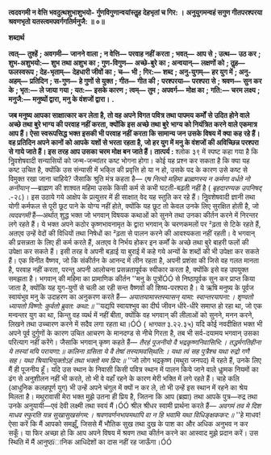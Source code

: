 **त्वदवगमी न वेत्ति भवदुत्थशुभाशुभयो-** **र्गुणविगुणान्वयांस्तॢह देहभृतां च गिर: ।** **अनुयुगमन्वहं सगुण गीतपरश्परया** **श्रवणभृतो यतस्त्वमपवर्गगतिर्मनुजै: ॥ ०॥** 

**शब्दार्थ** 

**त्वत्—** **तुश्हें** **; अवगमी—** **जानने वाला** **; न वेत्ति—** **परवाह नहीं करता** **; भवत्—** **आप से** **; उत्थ—** **उठ कर** **; शुभ-अशुभयो:—** **शुभ** **तथा अशुभ का** **; गुण-विगुण—** **अच्छे-बुरे का** **; अन्वयान्—** **लक्षणों को** **; तॢह—** **फलस्वरूप** **; देह-भृताम्—** **देहधारी जीवों का** **;** **च—** **भी** **; गिर:—** **शब्द** **; अनु-युगम्—** **हर युग में** **; अनु-अहम्—** **प्रतिदिन** **; स-गुण—** **हे गुणों से युक्त** **; गीत—** **गीत की** **;** **परश्परया—** **परश्परा से** **; श्रवण—** **सुन कर के** **; भृत:—** **ले जाया गया** **; यत:—** **इसके कारण** **; त्वम्—** **तुम** **; अपवर्ग—** **मोक्ष का** **;** **गति:—** **चरम लक्ष्य** **; मनुजै:—** **मनुष्यों द्वारा, मनु के वंशजों द्वारा।** **.** 

**जब मनुष्य आपका साक्षात्कार कर लेता है, तो वह अपने विगत पवित्र तथा पापमय कर्मों** **से उदित होने वाले अच्छे तथा बुरे भाग्य की परवाह नहीं करता, क्योंकि इस अच्छे तथा बुरे** **भाग्य को नियंत्रित करने वाले एकमात्र आप हैं। ऐसा स्वरूपसिद्ध भक्त इसकी भी परवाह नहीं** **करता कि सामान्य जन उसके विषय में क्या कह रहे हैं। वह प्रतिदिन अपने कानों को आपके** **यशों से भरता रहता है, जो हर युग में मनु के वंशजों की अविच्छिन्न परश्परा से गाये जाते हैं। इस** **तरह आप उसका चरम मोक्ष बन जाते हैं।** **तात्पर्य :** श्लोक ३९ में स्पष्ट कहा गया है कि निॢवशेषवादी सन्यासियों को जन्म-जन्मांतर कष्ट भोगना होगा। कोई यह प्रश्न कर सकता है कि क्या यह कष्ट उचित है, क्योंकि उस संन्यासी में भकि्त की प्रवृत्ति हो या न हो, उसके पद के कारण उसे कष्ट से विमुक्त रखा जाना चाहिये? जैसाकि श्रुति मंत्र कहता है— *एष नित्यो महिमा ब्राह्मणस्य न कर्मणा वर्धते नो कनीयान्* —ब्राह्मण की शाश्वत महिमा उसके किसी कर्म से कभी घटती-बढ़ती नहीं है ( *बृहदारण्यक उपनिषद्* .-२८)। इस उठाये गये आक्षेप के प्रत्युत्तर में ही साक्षात् वेद यह स्तुति कर रहे हैं। निॢवशेषवादी ज्ञानी तथा योगी कर्मफल से पूरी छूट पाने के योग्य नहीं होते, क्योंकि यह छूट तो केवल उनके लिए सुरक्षित होती है, जो *त्वदवगमी* हैं—अर्थात् शुद्ध भक्त जो भगवान् विषयक कथाओं को सुनने तथा उनका कीर्तन करने में निरन्तर लगे रहते हैं। ये भक्त अपने कठोर कृष्णभावनामृत के द्वारा भगवान् के चरणकमलों पर ²ढ़ता से टिके रहते हैं, अतएव उन्हें वेदों की विधियों तथा निषेधों का ²ढ़ता से पालन करने की आवश्यकता नहीं रहती। वे भगवान् की प्रसन्नता के लिए ही कर्म करते हैं, अतएव वे निर्भय होकर इन कर्मों के अच्छे तथा बुरे बाहरी फलों की उपेक्षा कर सकते हैं। इसी तरह वे अपनी बड़ाई या बुराई में कहे गये अन्यों के शब्दों की भी उपेक्षा कर सकते हैं। एक विनीत वैष्णव, जो कि संकीर्तन के आनन्द में लीन रहता है, अपनी प्रशंसा की जिसे वह गलत मानता है, परवाह नहीं करता, परन्तु अपनी आलोचना प्रसन्नतापूर्वक स्वीकार करता है, क्योंकि इसे वह उपयुक्त समझता है। भगवान् की महिमा का प्रामाणिक कीर्तन ''मनु के पुत्रोंÓÓ से निष्ठापूर्वक सुन कर प्राप्त किया जाता है, क्योंकि यह युग-युगों से चली आ रही सन्त वैष्णवों की शिष्य-परश्परा है। ये ऋषि मनुष्य के पूर्वज स्वायंभुव मनु के उदाहरण का अनुकरण करते हैं— *अयातयामास्तस्यासन् यामा: स्वान्तरयापना:।* *शृण्वतो ध्यायतो विष्णो: कुर्वतो ब्रुवत: कथा:॥* ''यद्यपि स्वायश्भुव का दीर्घ जीवन धीरे-धीरे समाप्त हो रहा था, जो एक मन्वन्तर युग का था, किन्तु वह व्यर्थ में नहीं बीता, क्योंकि वह भगवान् की लीलाओं को सुनने, मनन करने, लिखने तथा उच्चारण करने में सदैव लगा रहता था।ÓÓ ( *भागवत* ३.२२.३५) यदि कोई नवदीक्षित भक्त भी अपने पूर्व दुर्गुणों के कारण उचित आचरण के मानदण्ड से नीचे गिरता है, तब भी सर्व-दयामय भगवान् उसका परित्याग नहीं करेंगे। जैसाकि भगवान् कृष्ण कहते हैं— *तैरहं पूजनीयो वै भद्रकृष्णनिवासिभि:।* *तद्धर्मगतिहीना ये तस्यां मयि परायणा:॥* *कलिना ग्रसिता ये वै तेषां तस्यामवसि्थति:।* *यथा त्वं सह पुत्रैश्च यथा रुद्रो गणै सह।* *यथा श्रियाभियुक्तोऽहं तथा भक्तो मम प्रिय:॥* ''जो लोग भद्रकृष्ण (मथुरा जनपद) में रहते हैं, उनके लिए मैं ही पूजनीय हूँ। यदि उस स्थान के निवासी किसी पवित्र स्थान में पालन किये जाने वाले धाॢमक नियमों का ढंग से अनुशीलन नहीं भी करते, तो भी वे वहाँ रहने के कारण मेरी भक्ति में लगे रहते हैं। चाहे कलि (आधुनिक कलहपूर्ण युग) भी उन्हें अपने चंगुल में क्यों न कर ले, तो भी उन्हें इस स्थान में रहने का श्रेय मिलता है। मथुरावासी मेरा भक्त मुझे उतना ही प्रिय है, जितना कि आप (ब्रह्मा) तथा आपके पुत्र—रुद्र तथा उनके अनुयायी—एवं देवी लक्ष्मी तथा स्वयं मैं।ÓÓ श्रील श्रीधर स्वामी प्रार्थना करते हैं— *अवगमं तव मे दिश माधव स्फुरति यन्न सुखासुखसंगम:।* *श्रवणवर्णनभावमथापि वा न हि भवामि यथा विधिङ्क्षककर:॥* ''हे माधव! ऐसा करें कि मैं आपको समझूँ, जिससे मैं भौतिक सुख तथा दुख के पाश का और अधिक अनुभव न कर सकूँ। या फिर अच्छा हो कि आप अपने विषय में श्रवण तथा कीर्तन करने का आस्वाद मुझे प्रदान करें। उस स्थिति में मैं आनुष्ठïानिक आधिदेशों का दास नहीं रह जाऊँगा।ÓÓ  